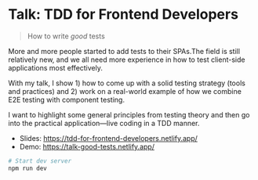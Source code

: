 # Talk: TDD for Frontend Developers

> How to write *good* tests

More and more people started to add tests to their SPAs.The field is still relatively new, and we all need more experience in how to test client-side applications most effectively.

With my talk, I show 1) how to come up with a solid testing strategy (tools and practices) and 2) work on a real-world example of how we combine E2E testing with component testing.

I want to highlight some general principles from testing theory and then go into the practical application—live coding in a TDD manner.

- Slides: https://tdd-for-frontend-developers.netlify.app/
- Demo: https://talk-good-tests.netlify.app/

```bash
# Start dev server
npm run dev
```
